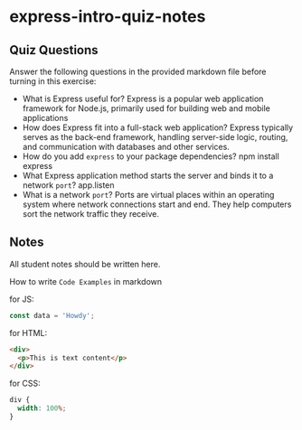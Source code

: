 # express-intro-quiz-notes

## Quiz Questions

Answer the following questions in the provided markdown file before turning in this exercise:

- What is Express useful for?
  Express is a popular web application framework for Node.js, primarily used for building web and mobile applications
- How does Express fit into a full-stack web application?
  Express typically serves as the back-end framework, handling server-side logic, routing, and communication with databases and other services.
- How do you add `express` to your package dependencies?
  npm install express
- What Express application method starts the server and binds it to a network `port`?
  app.listen
- What is a network `port`?
  Ports are virtual places within an operating system where network connections start and end. They help computers sort the network traffic they receive.

## Notes

All student notes should be written here.

How to write `Code Examples` in markdown

for JS:

```javascript
const data = 'Howdy';
```

for HTML:

```html
<div>
  <p>This is text content</p>
</div>
```

for CSS:

```css
div {
  width: 100%;
}
```
